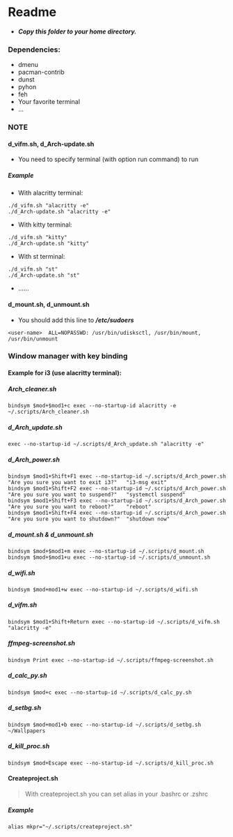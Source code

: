 # Readme

- ***Copy this folder to your home directory.***

### Dependencies:
- dmenu
- pacman-contrib
- dunst
- pyhon
- feh
- Your favorite terminal
- ...

### NOTE
#### d_vifm.sh, d_Arch-update.sh
- You need to specify terminal (with option run command) to run
##### Example
- With alacritty terminal:
```
./d_vifm.sh "alacritty -e"
./d_Arch-update.sh "alacritty -e"
```
- With kitty terminal:
```
./d_vifm.sh "kitty"
./d_Arch-update.sh "kitty"
```
- With st terminal:
```
./d_vifm.sh "st"
./d_Arch-update.sh "st"
```
- ......

#### d_mount.sh, d_unmount.sh
- You should add this line to ***/etc/sudoers***
```
<user-name>  ALL=NOPASSWD: /usr/bin/udisksctl, /usr/bin/mount, /usr/bin/unmount
```

### Window manager with key binding
#### Example for i3 (use alacritty terminal):

##### Arch_cleaner.sh
```
bindsym $mod+$mod1+c exec --no-startup-id alacritty -e ~/.scripts/Arch_cleaner.sh
```
##### d_Arch_update.sh
```
exec --no-startup-id ~/.scripts/d_Arch_update.sh "alacritty -e"
```
##### d_Arch_power.sh
```
bindsym $mod1+Shift+F1 exec --no-startup-id ~/.scripts/d_Arch_power.sh "Are you sure you want to exit i3?"   "i3-msg exit"
bindsym $mod1+Shift+F2 exec --no-startup-id ~/.scripts/d_Arch_power.sh "Are you sure you want to suspend?"   "systemctl suspend"
bindsym $mod1+Shift+F3 exec --no-startup-id ~/.scripts/d_Arch_power.sh "Are you sure you want to reboot?"    "reboot"
bindsym $mod1+Shift+F4 exec --no-startup-id ~/.scripts/d_Arch_power.sh "Are you sure you want to shutdown?"  "shutdown now"
```
##### d_mount.sh & d_unmount.sh
```
bindsym $mod+$mod1+m exec --no-startup-id ~/.scripts/d_mount.sh
bindsym $mod+$mod1+u exec --no-startup-id ~/.scripts/d_unmount.sh
```
##### d_wifi.sh
```
bindsym $mod+mod1+w exec --no-startup-id ~/.scripts/d_wifi.sh
```
##### d_vifm.sh
```
bindsym $mod1+Shift+Return exec --no-startup-id ~/.scripts/d_vifm.sh "alacritty -e"
```
##### ffmpeg-screenshot.sh
```
bindsym Print exec --no-startup-id ~/.scripts/ffmpeg-screenshot.sh
```
##### d_calc_py.sh
```
bindsym $mod+c exec --no-startup-id ~/.scripts/d_calc_py.sh
```
##### d_setbg.sh
```
bindsym $mod+mod1+b exec --no-startup-id ~/.scripts/d_setbg.sh ~/Wallpapers
```
##### d_kill_proc.sh
```
bindsym $mod+Escape exec --no-startup-id ~/.scripts/d_kill_proc.sh
```

#### Createproject.sh
> With createproject.sh you can set alias in your .bashrc or .zshrc
##### Example
```
alias mkpr="~/.scripts/createproject.sh"
```
